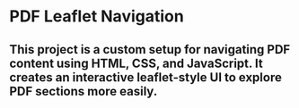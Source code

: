 # PDF Leaflet Navigation
## This project is a custom setup for navigating PDF content using HTML, CSS, and JavaScript. It creates an interactive leaflet-style UI to explore PDF sections more easily.
